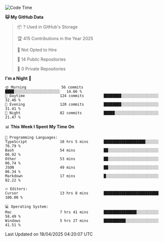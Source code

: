 <!--START_SECTION:waka-->
![Code Time](http://img.shields.io/badge/Code%20Time-6%2C893%20hrs%2018%20mins-blue)

**🐱 My GitHub Data** 

> 📦 ? Used in GitHub's Storage 
 > 
> 🏆 415 Contributions in the Year 2025
 > 
> 🚫 Not Opted to Hire
 > 
> 📜 14 Public Repositories 
 > 
> 🔑 0 Private Repositories 
 > 
**I'm a Night 🦉** 

```text
🌞 Morning                56 commits          ████░░░░░░░░░░░░░░░░░░░░░   14.66 % 
🌆 Daytime                124 commits         ████████░░░░░░░░░░░░░░░░░   32.46 % 
🌃 Evening                120 commits         ████████░░░░░░░░░░░░░░░░░   31.41 % 
🌙 Night                  82 commits          █████░░░░░░░░░░░░░░░░░░░░   21.47 % 
```


📊 **This Week I Spent My Time On** 

```text
💬 Programming Languages: 
TypeScript               10 hrs 5 mins       ███████████████████░░░░░░   76.79 % 
Bash                     54 mins             ██░░░░░░░░░░░░░░░░░░░░░░░   06.92 % 
Other                    53 mins             ██░░░░░░░░░░░░░░░░░░░░░░░   06.74 % 
JSON                     49 mins             ██░░░░░░░░░░░░░░░░░░░░░░░   06.34 % 
Markdown                 17 mins             █░░░░░░░░░░░░░░░░░░░░░░░░   02.22 % 

🔥 Editors: 
Cursor                   13 hrs 8 mins       █████████████████████████   100.00 % 

💻 Operating System: 
Mac                      7 hrs 41 mins       ███████████████░░░░░░░░░░   58.49 % 
Windows                  5 hrs 27 mins       ██████████░░░░░░░░░░░░░░░   41.51 % 
```


 Last Updated on 18/04/2025 04:20:07 UTC
<!--END_SECTION:waka-->

